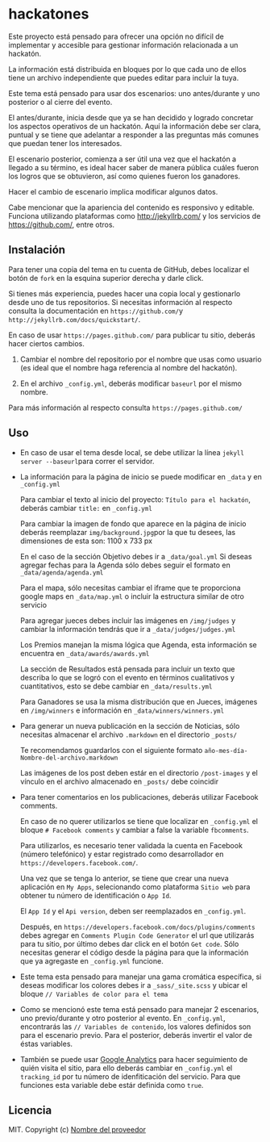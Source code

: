 # hackatones

Este proyecto está pensado para ofrecer una opción no difícil de implementar y accesible para gestionar información relacionada a un hackatón.

La información está distribuida en bloques por lo que cada uno de ellos tiene un archivo independiente que puedes editar para incluir la tuya.

Este tema está pensado para usar dos escenarios: uno antes/durante y uno posterior o al cierre del evento.

El antes/durante, inicia desde que ya se han decidido y logrado concretar los aspectos operativos de un hackatón. Aquí la información debe ser clara, puntual y se tiene que adelantar a responder a las preguntas más comunes que puedan tener los interesados.

El escenario posterior, comienza a ser útil una vez que el hackatón a llegado a su término, es ideal hacer saber de manera pública cuáles fueron los logros que se obtuvieron, así como quienes fueron los ganadores.

Hacer el cambio de escenario implica modificar algunos datos.

Cabe mencionar que la apariencia del contenido es responsivo y editable. Funciona utilizando plataformas como http://jekyllrb.com/ y los servicios de https://github.com/, entre otros.

## Instalación

Para tener una copia del tema en tu cuenta de GitHub, debes localizar el botón de `fork` en la esquina superior derecha y darle click.

Si tienes más experiencia, puedes hacer una copia local y gestionarlo desde uno de tus repositorios. Si necesitas información al respecto consulta la documentación en `https://github.com/`y `http://jekyllrb.com/docs/quickstart/`.

En caso de usar `https://pages.github.com/` para publicar tu sitio, deberás hacer ciertos cambios.

1. Cambiar el nombre del repositorio por el nombre que usas como usuario (es ideal que el nombre haga referencia al nombre del hackatón).

2. En el archivo `_config.yml`, deberás modificar `baseurl` por el mismo nombre.

Para más información al respecto consulta `https://pages.github.com/`

## Uso

- En caso de usar el tema desde local, se debe utilizar la línea `jekyll server --baseurl`para correr el servidor.

- La información para la página de inicio se puede modificar en `_data` y en `_config.yml`

  Para cambiar el texto al inicio del proyecto: `Título para el hackatón`, deberás cambiar `title:` en `_config.yml`

  Para cambiar la imagen de fondo que aparece en la página de inicio deberás reemplazar `img/background.jpg`por la que tu desees, las dimensiones de esta son: 1100 x 733 px

  En el caso de la sección Objetivo debes ir a `_data/goal.yml`
  Si deseas agregar fechas para la Agenda sólo debes seguir el formato en `_data/agenda/agenda.yml`

  Para el mapa, sólo necesitas cambiar el iframe que te proporciona google maps en `_data/map.yml` o incluir la estructura similar de otro servicio

  Para agregar jueces debes incluir las imágenes en `/img/judges` y cambiar la información tendrás que ir a `_data/judges/judges.yml`

  Los Premios manejan la misma lógica que Agenda, esta información se encuentra en `_data/awards/awards.yml`

  La sección de Resultados está pensada para incluir un texto que describa lo que se logró con el evento en términos cualitativos y cuantitativos, esto se debe cambiar en `_data/results.yml`

  Para Ganadores se usa la misma distribución que en Jueces, imágenes en `/img/winners` e información en `_data/winners/winners.yml`

- Para generar un nueva publicación en la sección de Noticias, sólo necesitas almacenar el archivo `.markdown` en el directorio `_posts/`

  Te recomendamos guardarlos con el siguiente formato `año-mes-día-Nombre-del-archivo.markdown`

  Las imágenes de los post deben estár en el directorio `/post-images` y el vínculo en el archivo almacenado en `_posts/` debe coincidir

- Para tener comentarios en los publicaciones, deberás utilizar Facebook comments.

  En caso de no querer utilizarlos se tiene que localizar en `_config.yml` el bloque `# Facebook comments` y cambiar a false la variable `fbcomments`.

  Para utilizarlos, es necesario tener validada la cuenta en Facebook (número telefónico) y estar registrado como desarrollador en `https://developers.facebook.com/`.

  Una vez que se tenga lo anterior, se tiene que crear una nueva aplicación en `My Apps`, selecionando como plataforma `Sitio web` para obtener tu número de identificación o `App Id`.

  El `App Id` y el `Api version`, deben ser reemplazados en `_config.yml`.

  Después, en `https://developers.facebook.com/docs/plugins/comments` debes agregar en `Comments Plugin Code Generator` el url que utilizarás para tu sitio, por último debes dar click en el botón `Get code`. Sólo necesitas generar el código desde la página para que la información que ya agregaste en `_config.yml` funcione.

- Este tema esta pensado para manejar una gama cromática específica, si deseas modificar los colores debes ir a `_sass/_site.scss` y ubicar el bloque `// Variables de color para el tema`

- Como se mencionó este tema está pensado para manejar 2 escenarios, uno previo/durante y otro posterior al evento. En `_config.yml`, encontrarás las `// Variables de contenido`, los valores definidos son para el escenario previo. Para el posterior, deberás invertir el valor de éstas variables.

- También se puede usar [Google Analytics](https://www.google.com.mx/analytics/) para hacer seguimiento de quién visita el sitio, para ello deberás cambiar en `_config.yml` el `tracking_id` por tu número de idenfiticación del servicio. Para que funciones esta variable debe estár definida como `true`.


## Licencia
MIT. Copyright (c) [Nombre del proveedor ](http://sitiodelproveedor.com)
